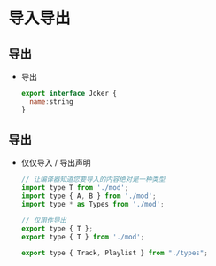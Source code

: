 # 导入导出

## 导出

  - 导出

    ```js
    export interface Joker {
      name:string
    }
    ```

## 导出

  - 仅仅导入 / 导出声明

    ```js
    // 让编译器知道您要导入的内容绝对是一种类型
    import type T from './mod';
    import type { A, B } from './mod';
    import type * as Types from './mod';

    // 仅用作导出
    export type { T };
    export type { T } from './mod';

    ```

    ```js
    export type { Track, Playlist } from "./types";
    ```
